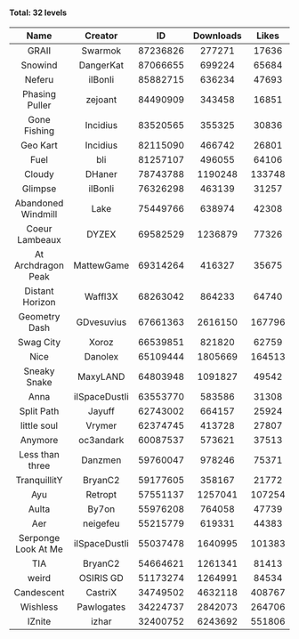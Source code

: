 #### Total: 32 levels

| Name | Creator | ID | Downloads | Likes |
|:---:|:---:|:---:|:---:|:---:|
| GRAII | Swarmok | 87236826 | 277271 | 17636
| Snowind | DangerKat | 87066655 | 699224 | 65684
| Neferu | iIBonIi | 85882715 | 636234 | 47693
| Phasing Puller | zejoant | 84490909 | 343458 | 16851
| Gone Fishing | Incidius | 83520565 | 355325 | 30836
| Geo Kart | Incidius | 82115090 | 466742 | 26801
| Fuel | bli | 81257107 | 496055 | 64106
| Cloudy | DHaner | 78743788 | 1190248 | 133748
| Glimpse | iIBonIi | 76326298 | 463139 | 31257
| Abandoned Windmill | Lake | 75449766 | 638974 | 42308
| Coeur Lambeaux | DYZEX | 69582529 | 1236879 | 77326
| At Archdragon Peak | MattewGame | 69314264 | 416327 | 35675
| Distant Horizon | Waffl3X | 68263042 | 864233 | 64740
| Geometry Dash | GDvesuvius | 67661363 | 2616150 | 167796
| Swag City | Xoroz | 66539851 | 821820 | 62759
| Nice | Danolex | 65109444 | 1805669 | 164513
| Sneaky Snake | MaxyLAND | 64803948 | 1091827 | 49542
| Anna | iISpaceDustIi | 63553770 | 583586 | 31308
| Split Path | Jayuff | 62743002 | 664157 | 25924
| little soul | Vrymer | 62374745 | 413728 | 27807
| Anymore | oc3andark | 60087537 | 573621 | 37513
| Less than three | Danzmen | 59760047 | 978246 | 75371
| TranquillitY | BryanC2 | 59177605 | 358167 | 21772
| Ayu | Retropt | 57551137 | 1257041 | 107254
| Aulta | By7on | 55976208 | 764058 | 47739
| Aer | neigefeu | 55215779 | 619331 | 44383
| Serponge Look At Me | iISpaceDustIi | 55037478 | 1640995 | 101383
|  TIA | BryanC2 | 54664621 | 1261341 | 81413
| weird | OSIRIS GD | 51173274 | 1264991 | 84534
| Candescent | CastriX | 34749502 | 4632118 | 408767
| Wishless | Pawlogates | 34224737 | 2842073 | 264706
| IZnite | izhar | 32400752 | 6243692 | 551806
